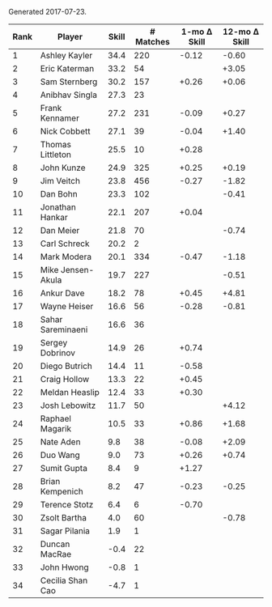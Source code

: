 Generated 2017-07-23.

| Rank | Player            | Skill | # Matches | 1-mo Δ Skill | 12-mo Δ Skill |
|------|-------------------|-------|-----------|--------------|---------------|
|    1 | Ashley Kayler     |  34.4 |       220 |        -0.12 |         -0.60 |
|    2 | Eric Katerman     |  33.2 |        54 |              |         +3.05 |
|    3 | Sam Sternberg     |  30.2 |       157 |        +0.26 |         +0.06 |
|    4 | Anibhav Singla    |  27.3 |        23 |              |               |
|    5 | Frank Kennamer    |  27.2 |       231 |        -0.09 |         +0.27 |
|    6 | Nick Cobbett      |  27.1 |        39 |        -0.04 |         +1.40 |
|    7 | Thomas Littleton  |  25.5 |        10 |        +0.28 |               |
|    8 | John Kunze        |  24.9 |       325 |        +0.25 |         +0.19 |
|    9 | Jim Veitch        |  23.8 |       456 |        -0.27 |         -1.82 |
|   10 | Dan Bohn          |  23.3 |       102 |              |         -0.41 |
|   11 | Jonathan Hankar   |  22.1 |       207 |        +0.04 |               |
|   12 | Dan Meier         |  21.8 |        70 |              |         -0.74 |
|   13 | Carl Schreck      |  20.2 |         2 |              |               |
|   14 | Mark Modera       |  20.1 |       334 |        -0.47 |         -1.18 |
|   15 | Mike Jensen-Akula |  19.7 |       227 |              |         -0.51 |
|   16 | Ankur Dave        |  18.2 |        78 |        +0.45 |         +4.81 |
|   17 | Wayne Heiser      |  16.6 |        56 |        -0.28 |         -0.81 |
|   18 | Sahar Sareminaeni |  16.6 |        36 |              |               |
|   19 | Sergey Dobrinov   |  14.9 |        26 |        +0.74 |               |
|   20 | Diego Butrich     |  14.4 |        11 |        -0.58 |               |
|   21 | Craig Hollow      |  13.3 |        22 |        +0.45 |               |
|   22 | Meldan Heaslip    |  12.4 |        33 |        +0.30 |               |
|   23 | Josh Lebowitz     |  11.7 |        50 |              |         +4.12 |
|   24 | Raphael Magarik   |  10.5 |        33 |        +0.86 |         +1.68 |
|   25 | Nate Aden         |   9.8 |        38 |        -0.08 |         +2.09 |
|   26 | Duo Wang          |   9.0 |        73 |        +0.26 |         +0.74 |
|   27 | Sumit Gupta       |   8.4 |         9 |        +1.27 |               |
|   28 | Brian Kempenich   |   8.2 |        47 |        -0.23 |         -0.25 |
|   29 | Terence Stotz     |   6.4 |         6 |        -0.70 |               |
|   30 | Zsolt Bartha      |   4.0 |        60 |              |         -0.78 |
|   31 | Sagar Pilania     |   1.9 |         1 |              |               |
|   32 | Duncan MacRae     |  -0.4 |        22 |              |               |
|   33 | John Hwong        |  -0.8 |         1 |              |               |
|   34 | Cecilia Shan Cao  |  -4.7 |         1 |              |               |